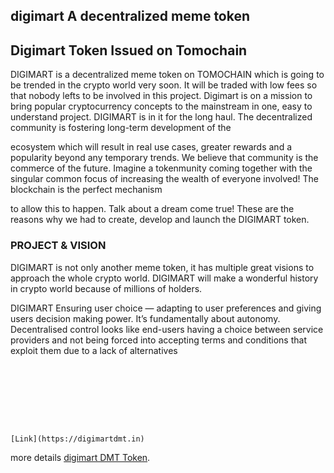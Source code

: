 ## digimart A decentralized meme token
## Digimart Token Issued on Tomochain
DIGIMART is a decentralized meme token on TOMOCHAIN which is going to be trended in the crypto world very soon. It will be traded with low fees so that nobody lefts to be involved in this project. Digimart is on a mission to bring popular cryptocurrency concepts to the mainstream in one, easy to understand project. DIGIMART is in it for the long haul. The decentralized community is fostering long-term development of the

ecosystem which will result in real use cases, greater rewards and a popularity beyond any temporary trends. We believe that community is the commerce of the future. Imagine a tokenmunity coming together with the singular common focus of increasing the wealth of everyone involved! The blockchain is the perfect mechanism

to allow this to happen. Talk about a dream come true! These are the reasons why we had to create, develop and launch the DIGIMART token.
### PROJECT & VISION

DIGIMART is not only another meme token, it has multiple great visions to approach the whole crypto world. DIGIMART  will make a wonderful history in crypto world because of millions of holders.

DIGIMART Ensuring user choice — adapting to user preferences and giving users decision making power. It’s fundamentally about autonomy. Decentralised control looks like end-users having a choice between service providers and not being forced into accepting terms and conditions that exploit them due to a lack of alternatives

```digimart








[Link](https://digimartdmt.in) 
```

 more details [digimart DMT Token](https://www.digimartdmt.in).








